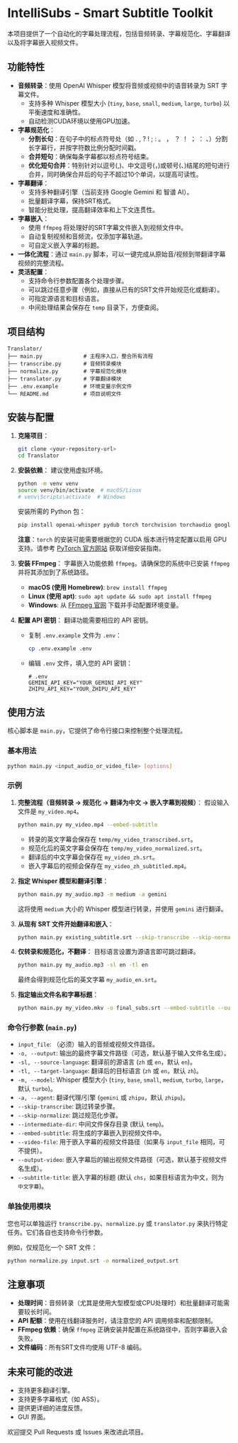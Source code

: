 # IntelliSubs - Smart Subtitle Toolkit

本项目提供了一个自动化的字幕处理流程，包括音频转录、字幕规范化、字幕翻译以及将字幕嵌入视频文件。

## 功能特性

- **音频转录**：使用 OpenAI Whisper 模型将音频或视频中的语音转录为 SRT 字幕文件。
    - 支持多种 Whisper 模型大小 (`tiny`, `base`, `small`, `medium`, `large`, `turbo`) 以平衡速度和准确性。
    - 自动检测CUDA环境以使用GPU加速。
- **字幕规范化**：
    - **分割长句**：在句子中的标点符号处（如 . , ? ! ; : 。 ， ？ ！ ； ： 、）分割长字幕行，并按字符数比例分配时间戳。
    - **合并短句**：确保每条字幕都以标点符号结束。
    - **优化短句合并**：特别针对以逗号(,)、中文逗号(，)或顿号(、)结尾的短句进行合并，同时确保合并后的句子不超过10个单词，以提高可读性。
- **字幕翻译**：
    - 支持多种翻译引擎（当前支持 Google Gemini 和 智谱 AI）。
    - 批量翻译字幕，保持SRT格式。
    - 智能分批处理，提高翻译效率和上下文连贯性。
- **字幕嵌入**：
    - 使用 `ffmpeg` 将处理好的SRT字幕文件嵌入到视频文件中。
    - 自动复制视频和音频流，仅添加字幕轨道。
    - 可自定义嵌入字幕的标题。
- **一体化流程**：通过 `main.py` 脚本，可以一键完成从原始音/视频到带翻译字幕视频的完整流程。
- **灵活配置**：
    - 支持命令行参数配置各个处理步骤。
    - 可以跳过任意步骤（例如，直接从已有的SRT文件开始规范化或翻译）。
    - 可指定源语言和目标语言。
    - 中间处理结果会保存在 `temp` 目录下，方便查阅。

## 项目结构

```
Translator/
├── main.py             # 主程序入口，整合所有流程
├── transcribe.py       # 音频转录模块
├── normalize.py        # 字幕规范化模块
├── translator.py       # 字幕翻译模块
├── .env.example        # 环境变量示例文件
└── README.md           # 项目说明文件
```

## 安装与配置

1.  **克隆项目**：
    ```bash
    git clone <your-repository-url>
    cd Translator
    ```

2.  **安装依赖**：
    建议使用虚拟环境。
    ```bash
    python -m venv venv
    source venv/bin/activate  # macOS/Linux
    # venv\Scripts\activate  # Windows
    ```
    安装所需的 Python 包：
    ```bash
    pip install openai-whisper pydub torch torchvision torchaudio google-generativeai zhipuai python-dotenv
    ```
    **注意**：`torch` 的安装可能需要根据您的 CUDA 版本进行特定配置以启用 GPU 支持。请参考 [PyTorch 官方网站](https://pytorch.org/) 获取详细安装指南。

3.  **安装 FFmpeg**：
    字幕嵌入功能依赖 `ffmpeg`。请确保您的系统中已安装 `ffmpeg` 并将其添加到了系统路径。
    -   **macOS (使用 Homebrew)**: `brew install ffmpeg`
    -   **Linux (使用 apt)**: `sudo apt update && sudo apt install ffmpeg`
    -   **Windows**: 从 [FFmpeg 官网](https://ffmpeg.org/download.html) 下载并手动配置环境变量。

4.  **配置 API 密钥**：
    翻译功能需要相应的 API 密钥。
    -   复制 `.env.example` 文件为 `.env`：
        ```bash
        cp .env.example .env
        ```
    -   编辑 `.env` 文件，填入您的 API 密钥：
        ```
        # .env
        GEMINI_API_KEY="YOUR_GEMINI_API_KEY"
        ZHIPU_API_KEY="YOUR_ZHIPU_API_KEY"
        ```

## 使用方法

核心脚本是 `main.py`，它提供了命令行接口来控制整个处理流程。

### 基本用法

```bash
python main.py <input_audio_or_video_file> [options]
```

### 示例

1.  **完整流程（音频转录 -> 规范化 -> 翻译为中文 -> 嵌入字幕到视频）**：
    假设输入文件是 `my_video.mp4`。
    ```bash
    python main.py my_video.mp4 --embed-subtitle
    ```
    -   转录的英文字幕会保存在 `temp/my_video_transcribed.srt`。
    -   规范化后的英文字幕会保存在 `temp/my_video_normalized.srt`。
    -   翻译后的中文字幕会保存在 `my_video_zh.srt`。
    -   嵌入字幕后的视频会保存在 `my_video_zh_subtitled.mp4`。

2.  **指定 Whisper 模型和翻译引擎**：
    ```bash
    python main.py my_audio.mp3 -m medium -a gemini
    ```
    这将使用 `medium` 大小的 Whisper 模型进行转录，并使用 `gemini` 进行翻译。

3.  **从现有 SRT 文件开始翻译和嵌入**：
    ```bash
    python main.py existing_subtitle.srt --skip-transcribe --skip-normalize --video-file my_video.mp4 --embed-subtitle
    ```

4.  **仅转录和规范化，不翻译**：
    目标语言设置为源语言即可跳过翻译。
    ```bash
    python main.py my_audio.mp3 -sl en -tl en
    ```
    最终会得到规范化后的英文字幕 `my_audio_en.srt`。

5.  **指定输出文件名和字幕标题**：
    ```bash
    python main.py my_video.mkv -o final_subs.srt --embed-subtitle --output-video final_video.mkv --subtitle-title "Chinese Subs"
    ```

### 命令行参数 (`main.py`)

-   `input_file`: （必须）输入的音频或视频文件路径。
-   `-o, --output`: 输出的最终字幕文件路径（可选，默认基于输入文件名生成）。
-   `-sl, --source-language`: 翻译前的源语言 (`zh` 或 `en`，默认 `en`)。
-   `-tl, --target-language`: 翻译后的目标语言 (`zh` 或 `en`，默认 `zh`)。
-   `-m, --model`: Whisper 模型大小 (`tiny`, `base`, `small`, `medium`, `turbo`, `large`，默认 `turbo`)。
-   `-a, --agent`: 翻译代理/引擎 (`gemini` 或 `zhipu`，默认 `zhipu`)。
-   `--skip-transcribe`: 跳过转录步骤。
-   `--skip-normalize`: 跳过规范化步骤。
-   `--intermediate-dir`: 中间文件保存目录 (默认 `temp`)。
-   `--embed-subtitle`: 将生成的字幕嵌入到视频文件中。
-   `--video-file`: 用于嵌入字幕的视频文件路径（如果与 `input_file` 相同，可不提供）。
-   `--output-video`: 嵌入字幕后的输出视频文件路径（可选，默认基于视频文件名生成）。
-   `--subtitle-title`: 嵌入字幕的标题 (默认 `chs`，如果目标语言为中文，则为 `中文字幕`)。

### 单独使用模块

您也可以单独运行 `transcribe.py`、`normalize.py` 或 `translator.py` 来执行特定任务。它们各自也支持命令行参数。

例如，仅规范化一个 SRT 文件：
```bash
python normalize.py input.srt -o normalized_output.srt
```

## 注意事项

-   **处理时间**：音频转录（尤其是使用大型模型或CPU处理时）和批量翻译可能需要较长时间。
-   **API 配额**：使用在线翻译服务时，请注意您的 API 调用频率和配额限制。
-   **FFmpeg 依赖**：确保 `ffmpeg` 正确安装并配置在系统路径中，否则字幕嵌入会失败。
-   **文件编码**：所有SRT文件均使用 UTF-8 编码。

## 未来可能的改进

-   支持更多翻译引擎。
-   支持更多字幕格式（如 ASS）。
-   提供更详细的进度反馈。
-   GUI 界面。

欢迎提交 Pull Requests 或 Issues 来改进此项目。
